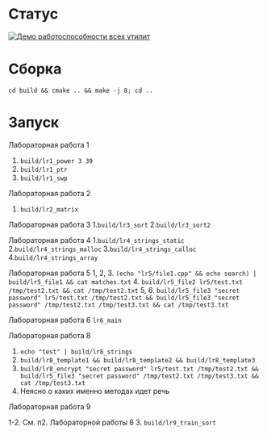 Статус
======
[![Демо работоспособности всех утилит](https://github.com/dimarick/urfu_lr_cpp/actions/workflows/demo.yml/badge.svg)](https://github.com/dimarick/urfu_lr_cpp/actions/workflows/demo.yml)

Сборка
======

`cd build && cmake .. && make -j 8; cd ..`

Запуск
======
Лабораторная работа 1
1. `build/lr1_power 3 39`
2. `build/lr1_ptr`
2. `build/lr1_swp`

Лабораторная работа 2
1. `build/lr2_matrix`

Лабораторная работа 3
1.`build/lr3_sort`
2.`build/lr3_sort2`

Лабораторная работа 4
1.`build/lr4_strings_static`
2.`build/lr4_strings_malloc`
3.`build/lr4_strings_calloc`
4.`build/lr4_strings_array`

Лабораторная работа 5
1, 2, 3. `(echo "lr5/file1.cpp" && echo search) | build/lr5_file1 && cat matches.txt`
4. `build/lr5_file2 lr5/test.txt /tmp/test2.txt && cat /tmp/test2.txt`
5, 6. `build/lr5_file3 "secret password" lr5/test.txt /tmp/test2.txt && build/lr5_file3 "secret password" /tmp/test2.txt /tmp/test3.txt && cat /tmp/test3.txt`

Лабораторная работа 6
`lr6_main`

Лабораторная работа 8
1. `echo "test" | build/lr8_strings`
2. `build/lr8_template1 && build/lr8_template2 && build/lr8_template3`
3. `build/lr8_encrypt "secret password" lr5/test.txt /tmp/test2.txt && build/lr5_file3 "secret password" /tmp/test2.txt /tmp/test3.txt && cat /tmp/test3.txt`
4. Неясно о каких именно методах идет речь

Лабораторная работа 9

1-2. См. п2. Лабораторной работы 8
3. `build/lr9_train_sort`